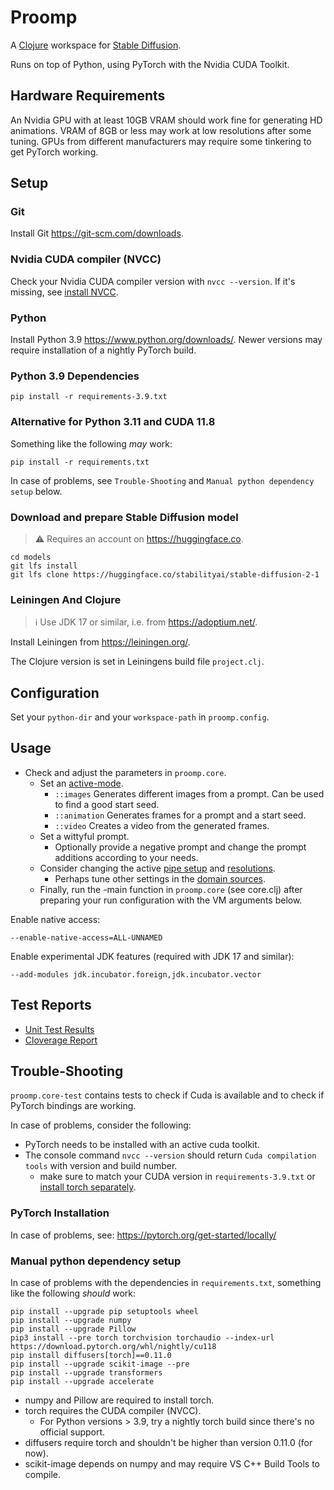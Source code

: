 # Proomp
A [Clojure](https://clojure.org/) workspace for [Stable Diffusion](https://stability.ai/blog/stable-diffusion-public-release).

Runs on top of Python, using PyTorch with the Nvidia CUDA Toolkit.

## Hardware Requirements
An Nvidia GPU with at least 10GB VRAM should work fine for generating HD animations.
VRAM of 8GB or less may work at low resolutions after some tuning.
GPUs from different manufacturers may require some tinkering to get PyTorch working.

## Setup
### Git
Install Git https://git-scm.com/downloads.

### Nvidia CUDA compiler (NVCC)
Check your Nvidia CUDA compiler version with `nvcc --version`.
If it's missing, see [install NVCC](https://docs.nvidia.com/cuda/cuda-compiler-driver-nvcc/).

### Python
Install Python 3.9 https://www.python.org/downloads/.
Newer versions may require installation of a nightly PyTorch build.

### Python 3.9 Dependencies

    pip install -r requirements-3.9.txt

### Alternative for Python 3.11 and CUDA 11.8
Something like the following *may* work:

    pip install -r requirements.txt

In case of problems, see `Trouble-Shooting` and `Manual python dependency setup` below.

### Download and prepare Stable Diffusion model
> &#x26a0;&#xfe0f; Requires an account on https://huggingface.co.

    cd models
    git lfs install
    git lfs clone https://huggingface.co/stabilityai/stable-diffusion-2-1

### Leiningen And Clojure
> &#x2139;  Use JDK 17 or similar, i.e. from https://adoptium.net/.

Install Leiningen from https://leiningen.org/.

The Clojure version is set in Leiningens build file `project.clj`.

## Configuration
Set your `python-dir` and your `workspace-path` in `proomp.config`.

## Usage
* Check and adjust the parameters in `proomp.core`.
  * Set an [active-mode](https://github.com/Tok/proomp/blob/main/src/proomp/core.clj#L11).
      * `::images` Generates different images from a prompt. Can be used to find a good start seed.
      * `::animation` Generates frames for a prompt and a start seed.
      * `::video` Creates a video from the generated frames.
  * Set a wittyful prompt.
    * Optionally provide a negative prompt and change the prompt additions according to your needs.
  * Consider changing the active [pipe setup](https://github.com/Tok/proomp/blob/main/src/proomp/domain/pipe/pipe_setup.clj) and [resolutions](https://github.com/Tok/proomp/blob/main/src/proomp/domain/image/resolution.clj).
    * Perhaps tune other settings in the [domain sources](https://github.com/Tok/proomp/blob/main/src/proomp/domain).
  * Finally, run the -main function in `proomp.core` (see core.clj) after preparing your run configuration with the VM arguments below.

Enable native access:

    --enable-native-access=ALL-UNNAMED

Enable experimental JDK features (required with JDK 17 and similar):

    --add-modules jdk.incubator.foreign,jdk.incubator.vector

## Test Reports
* [Unit Test Results](https://tok.github.io/proomp/test-report)
* [Cloverage Report](https://tok.github.io/proomp/cloverage)

## Trouble-Shooting
`proomp.core-test` contains tests to check if Cuda is available
and to check if PyTorch bindings are working.

In case of problems, consider the following:
- PyTorch needs to be installed with an active cuda toolkit.
- The console command `nvcc --version` should return `Cuda compilation tools` with version and build number.
  - make sure to match your CUDA version in `requirements-3.9.txt` or [install torch separately](https://pytorch.org/get-started/locally/).

### PyTorch Installation

In case of problems, see: https://pytorch.org/get-started/locally/

### Manual python dependency setup
In case of problems with the dependencies in `requirements.txt`,
something like the following *should* work:

    pip install --upgrade pip setuptools wheel
    pip install --upgrade numpy
    pip install --upgrade Pillow
    pip3 install --pre torch torchvision torchaudio --index-url https://download.pytorch.org/whl/nightly/cu118
    pip install diffusers[torch]==0.11.0
    pip install --upgrade scikit-image --pre
    pip install --upgrade transformers
    pip install --upgrade accelerate

* numpy and Pillow are required to install torch. 
* torch requires the CUDA compiler (NVCC).
  * For Python versions > 3.9, try a nightly torch build since there's no official support.
* diffusers require torch and shouldn't be higher than version 0.11.0 (for now).
* scikit-image depends on numpy and may require VS C++ Build Tools to compile.
